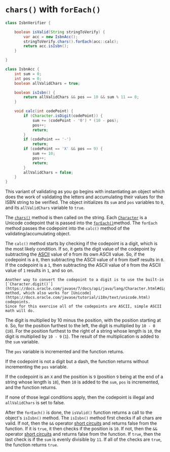 # `chars()` with `forEach()`

```java
class IsbnVerifier {

    boolean isValid(String stringToVerify) {
        var acc = new IsbnAcc();
        stringToVerify.chars().forEach(acc::calc);
        return acc.isIsbn();
    }

}

class IsbnAcc {
    int sum = 0;
    int pos = 0;
    boolean allValidChars = true;

    boolean isIsbn() {
        return allValidChars && pos == 10 && sum % 11 == 0;
    }

    void calc(int codePoint) {
        if (Character.isDigit(codePoint)) {
            sum += (codePoint - '0') * (10 - pos);
            pos++;
            return;
        }
        if (codePoint == '-')
            return;
        if (codePoint == 'X' && pos == 9) {
            sum += 10;
            pos++;
            return;
        }
        allValidChars = false;
    }
}
```

This variant of validating as you go begins with instantiating an object which does the work of validating the letters and accumulating
their values for the ISBN string to be verified.
The object initializes its `sum` and `pos` variables to `0`, and its `allValidChars` variable to `true`.

The [`chars()`][chars] method is then called on the string.
Each [`Character`][char] is a Unicode codepoint that is passed into the [`forEach()`][foreach]method.
The `forEach` method passes the codepoint into the `calc()` method of the validating/accumulating object.

The `calc()` method starts by checking if the codepoint is a digit, which is the most likely condition.
If so, it gets the digit value of the codepoint by subtracting the [ASCII][ascii] value of `0` from its own ASCII value.
So, if the codepoint is a `0`, then subtracting the ASCII value of `0` from itself results in `0`.
If the codepoint is a `1`, then subtracting the ASCII value of `0` from the ASCII value of `1` results in `1`, and so on.

~~~~exercism/note/
Another way to convert the codepoint to a digit is to use the built-in
[`Character.digit()`](https://docs.oracle.com/javase/7/docs/api/java/lang/Character.html#digit(char,%20int))
method, which also works for [Unicode](https://docs.oracle.com/javase/tutorial/i18n/text/unicode.html) codepoints.
Since for this exercise all of the codepoints are ASCII, simple ASCII math will do. 
~~~~

The digit is multiplied by 10 minus the position, with the position starting at `0`.
So, for the position furthest to the left, the digit is multiplied by `10 - 0` (`10`).
For the position furthest to the right of a string whose length is `10`, the digit is multiplied by `10 - 9` (`1`).
The result of the multiplication is added to the `sum` variable.

The `pos` variable is incremented and the function returns.

If the codepoint is not a digit but a dash, the function returns without incrementing the `pos` variable.

If the codepoint is an `X` and the position is `9` (position `9` being at the end of a string whose length is `10`),
then `10` is added to the `sum`, `pos` is incremented, and the function returns.

If none of those legal conditions apply, then the codepoint is illegal and `allValidChars` is set to false.

After the `forEach()` is done, the `isValid()` function returns a call to the object's `isIsbn()` method.
The `isIsbn()` method first checks if all chars are valid.
If not, then the `&&` operator [short circuits][short-circuit] and returns false from the function.
If it is `true`, it then checks if the position is `10`.
If not, then the `&&` operator [short circuits][short-circuit] and returns false from the function.
If `true`, then the last check is if the `sum` is evenly divisible by `11`.
If all of the checks are `true`, the function returns `true`.

[chars]: https://docs.oracle.com/en/java/javase/11/docs/api/java.base/java/lang/String.html#chars()
[char]: https://docs.oracle.com/en/java/javase/11/docs/api/java.base/java/lang/Character.html#unicode
[foreach]: https://docs.oracle.com/javase/8/docs/api/java/util/stream/IntStream.html#forEach-java.util.function.IntConsumer-
[ascii]: https://www.asciitable.com/
[short-circuit]: https://www.geeksforgeeks.org/short-circuit-logical-operators-in-java-with-examples/

